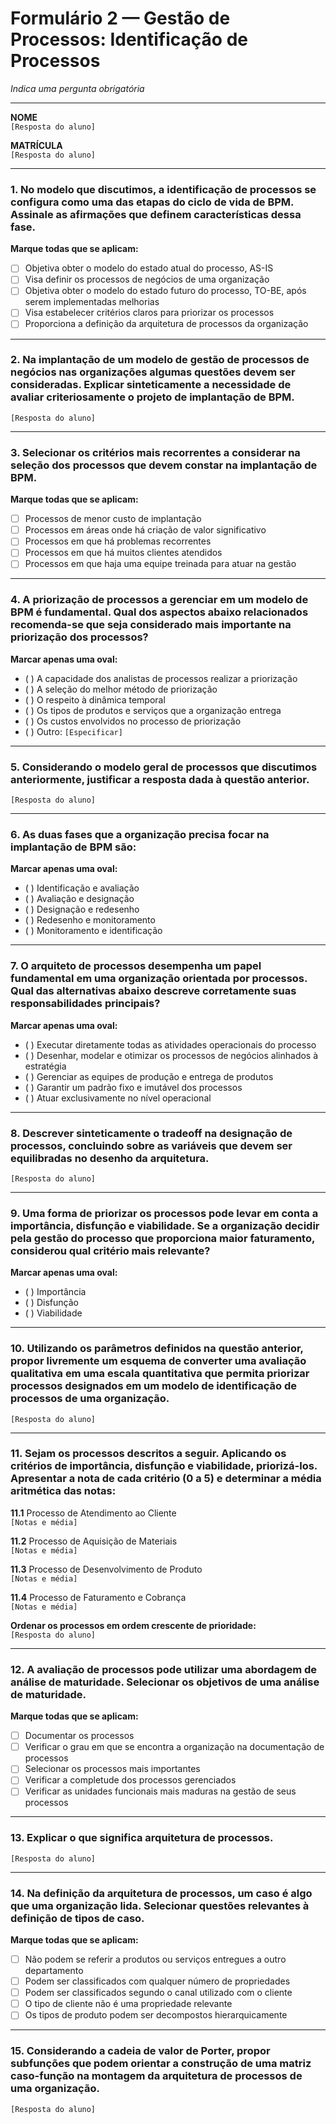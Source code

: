 # Formulário 2 — Gestão de Processos: Identificação de Processos

*Indica uma pergunta obrigatória*

---

**NOME**  
`[Resposta do aluno]`

**MATRÍCULA**  
`[Resposta do aluno]`

---

### 1. No modelo que discutimos, a identificação de processos se configura como uma das etapas do ciclo de vida de BPM. Assinale as afirmações que definem características dessa fase.

**Marque todas que se aplicam:**

- [ ] Objetiva obter o modelo do estado atual do processo, AS-IS  
- [ ] Visa definir os processos de negócios de uma organização  
- [ ] Objetiva obter o modelo do estado futuro do processo, TO-BE, após serem implementadas melhorias  
- [ ] Visa estabelecer critérios claros para priorizar os processos  
- [ ] Proporciona a definição da arquitetura de processos da organização

---

### 2. Na implantação de um modelo de gestão de processos de negócios nas organizações algumas questões devem ser consideradas. Explicar sinteticamente a necessidade de avaliar criteriosamente o projeto de implantação de BPM.

`[Resposta do aluno]`

---

### 3. Selecionar os critérios mais recorrentes a considerar na seleção dos processos que devem constar na implantação de BPM.

**Marque todas que se aplicam:**

- [ ] Processos de menor custo de implantação  
- [ ] Processos em áreas onde há criação de valor significativo  
- [ ] Processos em que há problemas recorrentes  
- [ ] Processos em que há muitos clientes atendidos  
- [ ] Processos em que haja uma equipe treinada para atuar na gestão

---

### 4. A priorização de processos a gerenciar em um modelo de BPM é fundamental. Qual dos aspectos abaixo relacionados recomenda-se que seja considerado mais importante na priorização dos processos?

**Marcar apenas uma oval:**

- ( ) A capacidade dos analistas de processos realizar a priorização  
- ( ) A seleção do melhor método de priorização  
- ( ) O respeito à dinâmica temporal  
- ( ) Os tipos de produtos e serviços que a organização entrega  
- ( ) Os custos envolvidos no processo de priorização  
- ( ) Outro: `[Especificar]`

---

### 5. Considerando o modelo geral de processos que discutimos anteriormente, justificar a resposta dada à questão anterior.

`[Resposta do aluno]`

---

### 6. As duas fases que a organização precisa focar na implantação de BPM são:

**Marcar apenas uma oval:**

- ( ) Identificação e avaliação  
- ( ) Avaliação e designação  
- ( ) Designação e redesenho  
- ( ) Redesenho e monitoramento  
- ( ) Monitoramento e identificação

---

### 7. O arquiteto de processos desempenha um papel fundamental em uma organização orientada por processos. Qual das alternativas abaixo descreve corretamente suas responsabilidades principais?

**Marcar apenas uma oval:**

- ( ) Executar diretamente todas as atividades operacionais do processo  
- ( ) Desenhar, modelar e otimizar os processos de negócios alinhados à estratégia  
- ( ) Gerenciar as equipes de produção e entrega de produtos  
- ( ) Garantir um padrão fixo e imutável dos processos  
- ( ) Atuar exclusivamente no nível operacional

---

### 8. Descrever sinteticamente o tradeoff na designação de processos, concluindo sobre as variáveis que devem ser equilibradas no desenho da arquitetura.

`[Resposta do aluno]`

---

### 9. Uma forma de priorizar os processos pode levar em conta a importância, disfunção e viabilidade. Se a organização decidir pela gestão do processo que proporciona maior faturamento, considerou qual critério mais relevante?

**Marcar apenas uma oval:**

- ( ) Importância  
- ( ) Disfunção  
- ( ) Viabilidade

---

### 10. Utilizando os parâmetros definidos na questão anterior, propor livremente um esquema de converter uma avaliação qualitativa em uma escala quantitativa que permita priorizar processos designados em um modelo de identificação de processos de uma organização.

`[Resposta do aluno]`

---

### 11. Sejam os processos descritos a seguir. Aplicando os critérios de importância, disfunção e viabilidade, priorizá-los. Apresentar a nota de cada critério (0 a 5) e determinar a média aritmética das notas:

**11.1** Processo de Atendimento ao Cliente  
`[Notas e média]`

**11.2** Processo de Aquisição de Materiais  
`[Notas e média]`

**11.3** Processo de Desenvolvimento de Produto  
`[Notas e média]`

**11.4** Processo de Faturamento e Cobrança  
`[Notas e média]`

**Ordenar os processos em ordem crescente de prioridade:**  
`[Resposta do aluno]`

---

### 12. A avaliação de processos pode utilizar uma abordagem de análise de maturidade. Selecionar os objetivos de uma análise de maturidade.

**Marque todas que se aplicam:**

- [ ] Documentar os processos  
- [ ] Verificar o grau em que se encontra a organização na documentação de processos  
- [ ] Selecionar os processos mais importantes  
- [ ] Verificar a completude dos processos gerenciados  
- [ ] Verificar as unidades funcionais mais maduras na gestão de seus processos

---

### 13. Explicar o que significa arquitetura de processos.

`[Resposta do aluno]`

---

### 14. Na definição da arquitetura de processos, um caso é algo que uma organização lida. Selecionar questões relevantes à definição de tipos de caso.

**Marque todas que se aplicam:**

- [ ] Não podem se referir a produtos ou serviços entregues a outro departamento  
- [ ] Podem ser classificados com qualquer número de propriedades  
- [ ] Podem ser classificados segundo o canal utilizado com o cliente  
- [ ] O tipo de cliente não é uma propriedade relevante  
- [ ] Os tipos de produto podem ser decompostos hierarquicamente

---

### 15. Considerando a cadeia de valor de Porter, propor subfunções que podem orientar a construção de uma matriz caso-função na montagem da arquitetura de processos de uma organização.

`[Resposta do aluno]`
